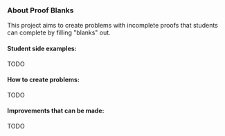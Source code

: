 ### About Proof Blanks

This project aims to create problems with incomplete proofs that students can complete by filling "blanks" out.

#### Student side examples:

TODO


#### How to create problems:

TODO


#### Improvements that can be made:

TODO
